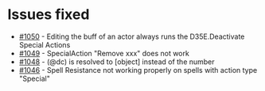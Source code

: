 # Issues fixed
- [#1050](https://gitlab.com/dragonshorn/D35E/-/issues/1050) - Editing the buff of an actor always runs the D35E.Deactivate Special Actions
- [#1049](https://gitlab.com/dragonshorn/D35E/-/issues/1049) - SpecialAction "Remove xxx" does not work
- [#1048](https://gitlab.com/dragonshorn/D35E/-/issues/1048) - (@dc) is resolved to [object] instead of the number
- [#1046](https://gitlab.com/dragonshorn/D35E/-/issues/1046) - Spell Resistance not working properly on spells with action type "Special"
